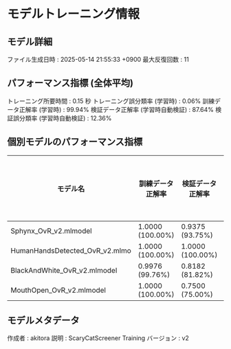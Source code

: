 # モデルトレーニング情報

## モデル詳細
ファイル生成日時   : 2025-05-14 21:55:33 +0900
最大反復回数     : 11

## パフォーマンス指標 (全体平均)
トレーニング所要時間              : 0.15 秒
トレーニング誤分類率 (学習時)     : 0.06%
訓練データ正解率 (学習時)         : 99.94%
検証データ正解率 (学習時自動検証) : 87.64%
検証誤分類率 (学習時自動検証)     : 12.36%
## 個別モデルのパフォーマンス指標
| モデル名                        | 訓練データ正解率 | 検証データ正解率 | 最大反復回数 |
|---------------------------------|--------------------|--------------------|--------------|
| Sphynx_OvR_v2.mlmodel          | 1.0000 (100.00%)   | 0.9375 (93.75%)    | 11           |
| HumanHandsDetected_OvR_v2.mlmo | 1.0000 (100.00%)   | 1.0000 (100.00%)   | 11           |
| BlackAndWhite_OvR_v2.mlmodel   | 0.9976 (99.76%)    | 0.8182 (81.82%)    | 11           |
| MouthOpen_OvR_v2.mlmodel       | 1.0000 (100.00%)   | 0.7500 (75.00%)    | 11           |

## モデルメタデータ
作成者            : akitora
説明              : ScaryCatScreener Training
バージョン        : v2